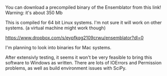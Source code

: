 You can download a precompiled binary of the Ensemblator from this link!
Warning: it's about 350 Mb

This is compiled for 64 bit Linux systems. I'm not sure it will work on other systems. (a virtual machine might work though)


https://www.dropbox.com/s/eypfkqg2109crwu/ensemblator?dl=0




I'm planning to look into binaries for Mac systems.

After extensivly testing, it seems it won't be very feasible to bring this software to Windows as written. There are lots of IOErrors and Permission problems, as well as build environment issues with SciPy. 
